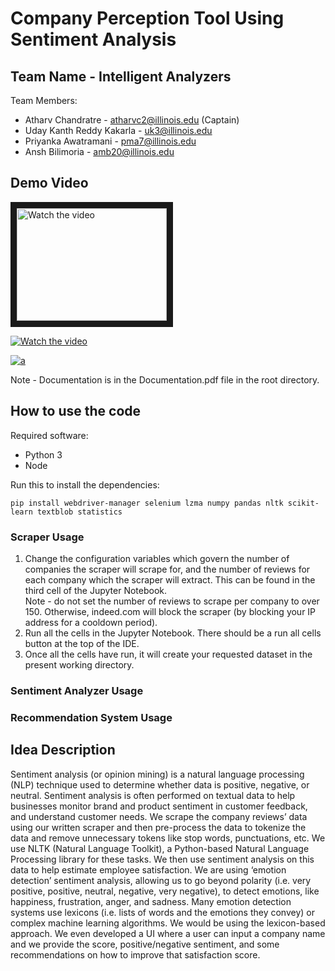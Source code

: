 
# Company Perception Tool Using Sentiment Analysis

## Team Name - Intelligent Analyzers
Team Members:
- Atharv Chandratre - atharvc2@illinois.edu (Captain) 
- Uday Kanth Reddy Kakarla - uk3@illinois.edu
- Priyanka Awatramani - pma7@illinois.edu
- Ansh Bilimoria - amb20@illinois.edu

## Demo Video

<a href="http://www.youtube.com/watch?feature=player_embedded&v=sUQXYb06CcM" target="_blank">
 <img src="http://img.youtube.com/vi/sUQXYb06CcM/mqdefault.jpg" alt="Watch the video" width="240" height="180" border="10" />
</a>

[![Watch the video](https://img.youtube.com/vi/sUQXYb06CcM/default.jpg)](https://youtu.be/sUQXYb06CcM)

[![a](https://markdown-videos.deta/youtube/sUQXYb06CcM)](https://youtu.be/sUQXYb06CcM)

Note - Documentation is in the Documentation.pdf file in the root directory.

## How to use the code
Required software:
- Python 3
- Node

Run this to install the dependencies:

    pip install webdriver-manager selenium lzma numpy pandas nltk scikit-learn textblob statistics

### Scraper Usage
1.  Change the configuration variables which govern the number of companies the scraper will scrape for, and the number of reviews for each company which the scraper will extract. This can be found in the third cell of the Jupyter Notebook.  
    Note - do not set the number of reviews to scrape per company to over 150. Otherwise, indeed.com will block the scraper (by blocking your IP address for a cooldown period).
2.  Run all the cells in the Jupyter Notebook. There should be a run all cells button at the top of the IDE.
3.  Once all the cells have run, it will create your requested dataset in the present working directory.

### Sentiment Analyzer Usage

### Recommendation System Usage


## Idea Description

Sentiment analysis (or opinion mining) is a natural language processing (NLP) technique used to determine whether data is positive, negative, or neutral. Sentiment analysis is often performed on textual data to help businesses monitor brand and product sentiment in customer feedback, and understand customer needs. We scrape the company reviews’ data using our written scraper and then pre-process the data to tokenize the data and remove unnecessary tokens like stop words, punctuations, etc. We use NLTK (Natural Language Toolkit), a Python-based Natural Language Processing library for these tasks. We then use sentiment analysis on this data to help estimate employee satisfaction. We are using ‘emotion detection’ sentiment analysis, allowing us to go beyond polarity (i.e. very positive, positive, neutral, negative, very negative), to detect emotions, like happiness, frustration, anger, and sadness. Many emotion detection systems use lexicons (i.e. lists of words and the emotions they convey) or complex machine learning algorithms. We would be using the lexicon-based approach. We even developed a UI where a user can input a company name and we provide the score, positive/negative sentiment, and some recommendations on how to improve that satisfaction score.
